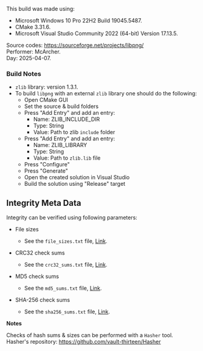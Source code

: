 This build was made using:

* Microsoft Windows 10 Pro 22H2 Build 19045.5487.
* CMake 3.31.6.
* Microsoft Visual Studio Community 2022 (64-bit) Version 17.13.5.

Source codes: https://sourceforge.net/projects/libpng/  
Performer: McArcher.  
Day: 2025-04-07.  

### Build Notes

* `zlib` library: version 1.3.1.
* To build `libpng` with an external `zlib` library one should do the following:
	* Open CMake GUI
    * Set the source & build folders
    * Press "Add Entry" and add an entry:
      * Name: ZLIB_INCLUDE_DIR
      * Type: String
      * Value: Path to zlib `include` folder
    * Press "Add Entry" and add an entry:
      * Name: ZLIB_LIBRARY
      * Type: String
      * Value: Path to `zlib.lib` file
    * Press "Configure"
    * Press "Generate"
    * Open the created solution in Visual Studio
    * Build the solution using "Release" target

## Integrity Meta Data

Integrity can be verified using following parameters:
* File sizes
    * See the `file_sizes.txt` file, [Link](./file_sizes.txt).


* CRC32 check sums
    * See the `crc32_sums.txt` file, [Link](./crc32_sums.txt).


* MD5 check sums
    * See the `md5_sums.txt` file, [Link](./md5_sums.txt).


* SHA-256 check sums
    * See the `sha256_sums.txt` file, [Link](./sha256_sums.txt).

**Notes**

Checks of hash sums & sizes can be performed with a `Hasher` tool.  
Hasher's repository: https://github.com/vault-thirteen/Hasher
